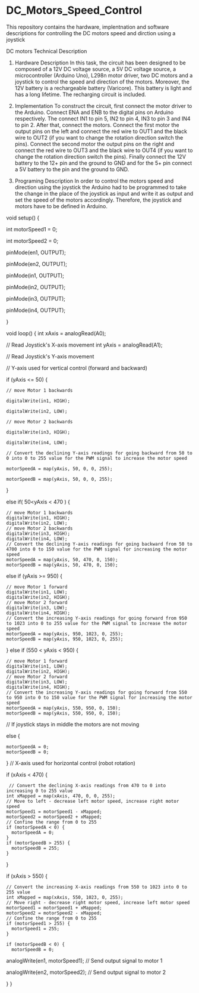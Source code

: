 # DC_Motors_Speed_Control
This repository contains the hardware, implentnation and software descriptions for controlling the DC motors speed and dirction using a joystick


DC motors Technical Description 
1.	Hardware Description
In this task, the circuit has been designed to be composed of a 12V DC voltage source, a 5V DC voltage source, a microcontroller (Arduino Uno), L298n motor driver, two DC motors and a joystick to control the speed and direction of the motors. Moreover, the 12V battery is a rechargeable battery (Varicore). This battery is light and has a long lifetime. The recharging circuit is included. 
2.	Implementation 
To construct the circuit, first connect the motor driver to the Arduino. Connect ENA and ENB to the digital pins on Arduino respectively. The connect IN1 to pin 5, IN2 to pin 4, IN3 to pin 3 and IN4 to pin 2. After that, connect the motors. Connect the first motor the  output pins on the left and connect the red wire to OUT1 and the black wire to OUT2 (if you want to change the rotation direction switch the pins). Connect the second motor the output pins on the right and connect the red wire to OUT3 and the black wire to OUT4 (if you want to change the rotation direction switch the pins). Finally connect the 12V battery to the 12+ pin and the ground to GND and for the 5+ pin connect a 5V battery to the pin and the ground to GND.

3.	Programing Description
In order to control the motors speed and direction using the joystick the Arduino had to be programmed to take the change in the place of the joystick as input and write it as output and set the speed of the motors accordingly. Therefore, the joystick and motors have to be defined in Arduino. 

void setup() {

int  motorSpeed1 = 0;

int  motorSpeed2 = 0;


  pinMode(en1, OUTPUT);
  
  pinMode(en2, OUTPUT);
  
  pinMode(in1, OUTPUT);
  
  pinMode(in2, OUTPUT);
  
  pinMode(in3, OUTPUT);
  
  pinMode(in4, OUTPUT);
  
}

void loop() {
  int xAxis = analogRead(A0); 
  
  // Read Joystick's X-axis movement
  int yAxis = analogRead(A1);
  
  // Read Joystick's Y-axis movement
  
  // Y-axis used for vertical control (forward and backward)
  
  if (yAxis <= 50) {
  
    // move Motor 1 backwards
    
    digitalWrite(in1, HIGH);
    
    digitalWrite(in2, LOW);
    
    // move Motor 2 backwards
    
    digitalWrite(in3, HIGH);
    
    digitalWrite(in4, LOW);
    
    // Convert the declining Y-axis readings for going backward from 50 to 0 into 0 to 255 value for the PWM signal to increase the motor speed
    
    motorSpeedA = map(yAxis, 50, 0, 0, 255);
    
    motorSpeedB = map(yAxis, 50, 0, 0, 255);
    
  }
                                
  else if( 50<yAxis < 470 )  {
  
    // move Motor 1 backwards
    digitalWrite(in1, HIGH);
    digitalWrite(in2, LOW);
    // move Motor 2 backwards
    digitalWrite(in3, HIGH);
    digitalWrite(in4, LOW);
    // Convert the declining Y-axis readings for going backward from 50 to 4700 into 0 to 150 value for the PWM signal for increasing the motor speed
    motorSpeedA = map(yAxis, 50, 470, 0, 150);
    motorSpeedB = map(yAxis, 50, 470, 0, 150);
    
  else if (yAxis >= 950) {
  
    // move Motor 1 forward
    digitalWrite(in1, LOW);
    digitalWrite(in2, HIGH);
    // move Motor 2 forward
    digitalWrite(in3, LOW);
    digitalWrite(in4, HIGH);
    // Convert the increasing Y-axis readings for going forward from 950 to 1023 into 0 to 255 value for the PWM signal to increase the motor speed
    motorSpeedA = map(yAxis, 950, 1023, 0, 255);
    motorSpeedB = map(yAxis, 950, 1023, 0, 255);
  }
    else if (550 < yAxis < 950) {
    
    // move Motor 1 forward
    digitalWrite(in1, LOW);
    digitalWrite(in2, HIGH);
    // move Motor 2 forward
    digitalWrite(in3, LOW);
    digitalWrite(in4, HIGH);
    // Convert the increasing Y-axis readings for going forward from 550 to 950 into 0 to 150 value for the PWM signal for increasing the motor speed
    motorSpeedA = map(yAxis, 550, 950, 0, 150);
    motorSpeedB = map(yAxis, 550, 950, 0, 150);
    
  // If joystick stays in middle the motors are not moving
  
  else {
  
    motorSpeedA = 0;
    motorSpeedB = 0;
  }
  // X-axis used for horizontal control (robot rotation)
  
   if (xAxis < 470) {
   
     // Convert the declining X-axis readings from 470 to 0 into increasing 0 to 255 value
    int xMapped = map(xAxis, 470, 0, 0, 255);
    // Move to left - decrease left motor speed, increase right motor speed
    motorSpeed1 = motorSpeed1 - xMapped;
    motorSpeed2 = motorSpeed2 + xMapped;
    // Confine the range from 0 to 255
    if (motorSpeedA < 0) {
      motorSpeedA = 0;
    }
    if (motorSpeedB > 255) {
      motorSpeedB = 255;
    }
  }
  
  if (xAxis > 550) {
  
    // Convert the increasing X-axis readings from 550 to 1023 into 0 to 255 value
    int xMapped = map(xAxis, 550, 1023, 0, 255);
    // Move right - decrease right motor speed, increase left motor speed
    motorSpeed1 = motorSpeed1 + xMapped;
    motorSpeed2 = motorSpeed2 - xMapped;
    // Confine the range from 0 to 255
    if (motorSpeed1 > 255) {
      motorSpeed1 = 255;
    }
    
    if (motorSpeedB < 0) {
      motorSpeedB = 0;
    
  analogWrite(en1, motorSpeed1); // Send output signal to motor 1
  
  analogWrite(en2, motorSpeed2); // Send output signal to motor 2
  
}
  }
